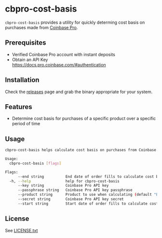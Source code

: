 # cbpro-cost-basis

`cbpro-cost-basis` provides a utility for quickly determing cost basis on purchases made from [Coinbase Pro](https://pro.coinbase.com).

## Prerequisites

- Verified Coinbase Pro account with instant deposits
- Obtain an API Key  
  https://docs.pro.coinbase.com/#authentication

## Installation

Check the [releases](https://github.com/swhite24/cbpro-cost-basis/releases) page and grab the binary appropriate for your system.

## Features

- Determine cost basis for purchases of a specific product over a specific period of time

## Usage

```sh
cbpro-cost-basis helps calculate cost basis on purchases from Coinbase Pro over a specified period of time

Usage:
  cbpro-cost-basis [flags]

Flags:
      --end string          End date of order fills to calculate cost basis. (2021-01-01)
  -h, --help                help for cbpro-cost-basis
      --key string          Coinbase Pro API key
      --passphrase string   Coinbase Pro API key passphrase
      --product string      Product to use when calculating (default "BTC-USD")
      --secret string       Coinbase Pro API key secret
      --start string        Start date of order fills to calculate cost basis. (2021-01-01)
```

## License

See [LICENSE.txt](LICENSE.txt)
